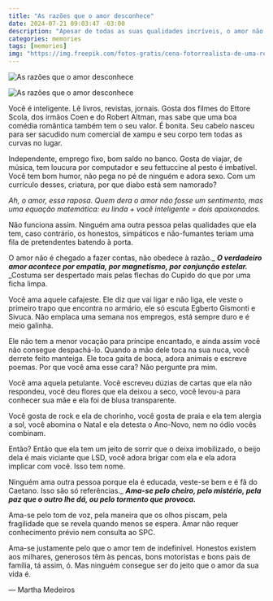 ```yaml
---
title: "As razões que o amor desconhece"
date: 2024-07-21 09:03:47 -03:00
description: "Apesar de todas as suas qualidades incríveis, o amor não segue regras ou equações. Ele acontece por empatia, magnetismo e pura magia"
categories: memories
tags: [memories]
img: "https://img.freepik.com/fotos-gratis/cena-fotorrealista-de-uma-relacao-nao-monogamica_23-2151266402.jpg?t=st=1721573843~exp=1721577443~hmac=e18186bbc3c6ba992b0ee8580006d159dd1fff61be5997a49286e9b0bc441166&w=826"
---
```


![As razões que o amor desconhece](https://cdn.jsdelivr.net/gh/geanramos/files/img/filosofando.png)

![As razões que o amor desconhece](https://substack-post-media.s3.amazonaws.com/public/images/bc843938-7593-4675-8696-84bc9d352e27_735x909.jpeg)

Você é inteligente. Lê livros, revistas, jornais. Gosta dos filmes do Ettore Scola, dos irmãos Coen e do Robert Altman, mas sabe que uma boa comédia romântica também tem o seu valor. É bonita. Seu cabelo nasceu para ser sacudido num comercial de xampu e seu corpo tem todas as curvas no lugar. 

Independente, emprego fixo, bom saldo no banco. Gosta de viajar, de música, tem loucura por computador e seu fettuccine al pesto é imbatível. Você tem bom humor, não pega no pé de ninguém e adora sexo. Com um currículo desses, criatura, por que diabo está sem namorado?
  
_Ah, o amor, essa raposa. Quem dera o amor não fosse um sentimento, mas uma equação matemática: eu linda + você inteligente = dois apaixonados._  
  
Não funciona assim. Ninguém ama outra pessoa pelas qualidades que ela tem, caso contrário, os honestos, simpáticos e não-fumantes teriam uma fila de pretendentes batendo à porta. 

O amor não é chegado a fazer contas, não obedece à razão._ **_O verdadeiro amor acontece por empatia, por magnetismo, por conjunção estelar._** _Costuma ser despertado mais pelas flechas do Cupido do que por uma ficha limpa.
  
Você ama aquele cafajeste. Ele diz que vai ligar e não liga, ele veste o primeiro trapo que encontra no armário, ele só escuta Egberto Gismonti e Sivuca. Não emplaca uma semana nos empregos, está sempre duro e é meio galinha. 

Ele não tem a menor vocação para príncipe encantado, e ainda assim você não consegue despachá-lo. Quando a mão dele toca na sua nuca, você derrete feito manteiga. Ele toca gaita de boca, adora animais e escreve poemas. Por que você ama esse cara? Não pergunte pra mim.
  
Você ama aquela petulante. Você escreveu dúzias de cartas que ela não respondeu, você deu flores que ela deixou a seco, você levou-a para conhecer sua mãe e ela foi de blusa transparente. 

Você gosta de rock e ela de chorinho, você gosta de praia e ela tem alergia a sol, você abomina o Natal e ela detesta o Ano-Novo, nem no ódio vocês combinam. 

Então? Então que ela tem um jeito de sorrir que o deixa imobilizado, o beijo dela é mais viciante que LSD, você adora brigar com ela e ela adora implicar com você. Isso tem nome.
  
Ninguém ama outra pessoa porque ela é educada, veste-se bem e é fã do Caetano. Isso são só referências._ _**Ama-se pelo cheiro, pelo mistério, pela paz que o outro lhe dá, ou pelo tormento que provoca.**_

Ama-se pelo tom de voz, pela maneira que os olhos piscam, pela fragilidade que se revela quando menos se espera. Amar não requer conhecimento prévio nem consulta ao SPC. 

Ama-se justamente pelo que o amor tem de indefinível. Honestos existem aos milhares, generosos têm às pencas, bons motoristas e bons pais de família, tá assim, ó. Mas ninguém consegue ser do jeito que o amor da sua vida é.

— Martha Medeiros